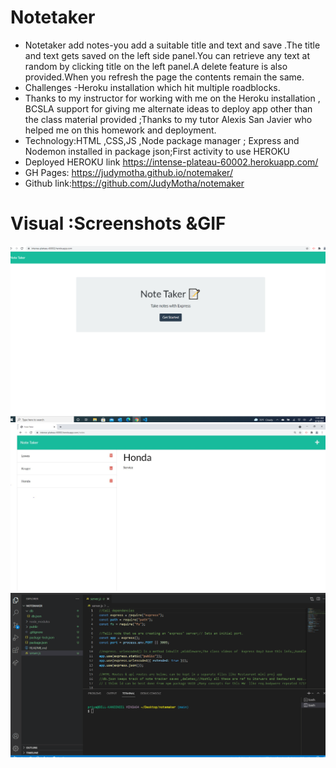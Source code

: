 # Notetaker
* Notetaker add notes-you add a suitable title and text and save .The title and text gets saved on the left side panel.You can retrieve any text at random by clicking title on the left panel.A delete feature is also provided.When you refresh the page the contents remain the same.
* Challenges -Heroku installation which hit multiple roadblocks.
* Thanks to my instructor for working with me on the Heroku installation , BCSLA support for giving me alternate ideas to deploy app other than the class material provided ;Thanks to my tutor Alexis San Javier who helped me on this homework and deployment.
* Technology:HTML ,CSS,JS ,Node package manager ;  Express and Nodemon installed in package json;First activity to use HEROKU
*  Deployed HEROKU link   https://intense-plateau-60002.herokuapp.com/
*  GH Pages: https://judymotha.github.io/notemaker/
*  Github link:https://github.com/JudyMotha/notemaker

# Visual :Screenshots &GIF
<img src="./NT.PNG">
<img src="./Notekaeragain.JPG">
<img src="./Notemaker.gif">
